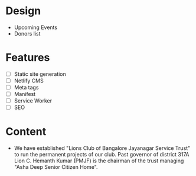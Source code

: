 # Design
- Upcoming Events
- Donors list

# Features
-[ ] Static site generation
-[ ] Netlify CMS
-[ ] Meta tags
-[ ] Manifest
-[ ] Service Worker
-[ ] SEO

# Content
-  We have established "Lions Club of Bangalore Jayanagar Service Trust" to run the permanent projects of our club. Past governor of district 317A Lion C. Hemanth Kumar (PMJF) is the chairman of the trust managing "Asha Deep Senior Citizen Home".
